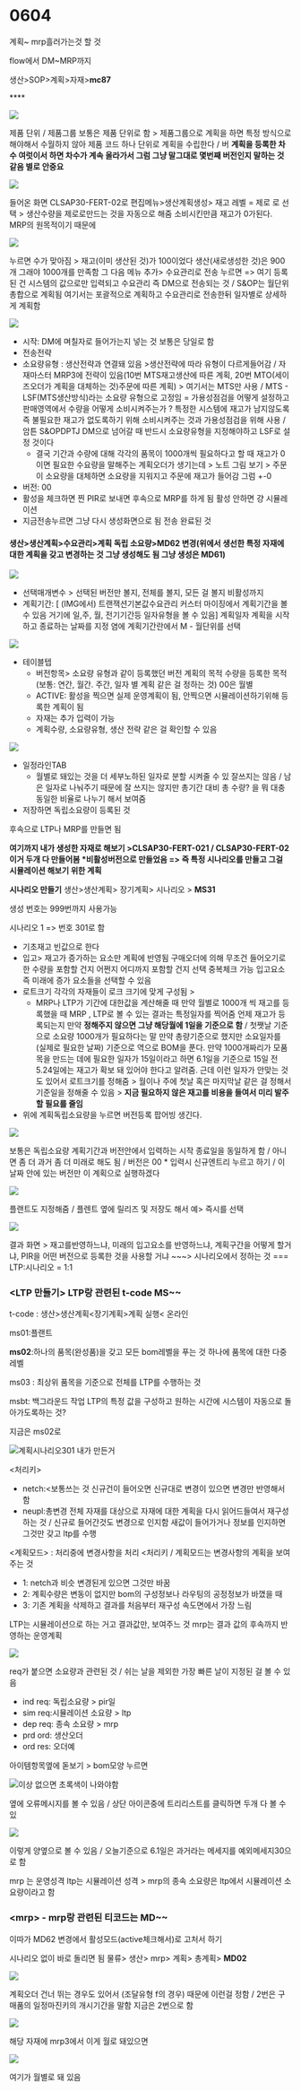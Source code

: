 # 0604

계획~ mrp흘러가는것 할 것 

flow에서 DM~MRP까지 

생산&gt;SOP&gt;계획&gt;자재&gt;**mc87**

\*\*\*\*

![](../../../.gitbook/assets/image%20%2889%29.png)

제품 단위 / 제품그룹 보통은 제품 단위로 함 &gt; 제품그룹으로 계획을 하면 특정 방식으로 해야해서 수월하지 않아 제품 코드 하나 단위로 계획을 수립한다 / 버  **계획을  등록한 차수  여럿이서 하면  차수가 계속 올라가서  그럼 그냥  말그대로  몇번째 버전인지  말하는 것  같음 별로 안중요**  

![](../../../.gitbook/assets/image%20%2883%29.png)

들어온 화면 CLSAP30-FERT-02로  편집메뉴&gt;생산계획생성&gt; 재고 레벨 = 제로 로 선택 &gt; 생산수량을 제로로만드는 것을 자동으로 해줌 소비시킨만큼 재고가 0가된다. MRP의 원목적이기 때문에 

![](../../../.gitbook/assets/image%20%2890%29.png)

누르면 수가 맞아짐 &gt; 재고\(이미 생산된 것\)가 100이었다 생산\(새로생성한 것\)은 900개 그래야 1000개를 만족함 그 다음 메뉴 추가&gt; 수요관리로 전송 누르면 =&gt; 여기 등록된 건 시스템의 값으로만 입력되고 수요관리 즉 DM으로 전송되는 것 / S&OP는 월단위 총합으로 계획됨 여기서는 포괄적으로 계획하고 수요관리로 전송한뒤 일자별로 상세하게 계획함 

![](../../../.gitbook/assets/image%20%2885%29.png)

* 시작: DM에 며칠자로 들어가는지 넣는 것 보통은 당일로 함
* 전송전략
* 소요량유형 : 생산전략과 연결돼 있음 &gt;생산전략에 따라 유형이 다르게들어감 / 자재마스터 MRP3에 전략이 있음\(10번 MTS재고생산에 따른 계획, 20번 MTO\(세이즈오더가 계획을 대체하는 것\)주문에 따른 계획\) &gt; 여기서는 MTS만 사용 / MTS - LSF\(MTS생산방식\)라는 소요량 유형으로 고정임 = 가용성점검을 어떻게 설정하고 판매영역에서 수량을 어떻게 소비시켜주는가 ? 특정한 시스템에 재고가 남지않도록 즉 불필요한 재고가 없도록하기 위해 소비시켜주는 것과 가용성점검을 위해 사용 / 암튼 S&OPDPTJ DM으로 넘어갈 때 반드시 소요량유형을 지정해야하고 LSF로 설정 것이다
  * 결국 기간과 수량에 대해 각각의 품목이 1000개씩 필요하다고 할 때 재고가 0이면 필요한 수요량을 말해주는 계획오더가 생기는데 &gt; 노트 그림 보기 &gt; 주문이 소요량을 대체하면 소요량을 지워지고 주문에 재고가 들어감 그럼 +-0
* 버전: 00
* 활성을 체크하면 찐 PIR로 보내면 후속으로 MRP를 하게 됨 활성 안하면 걍 시뮬레이션 
* 지금전송누르면 그냥 다시 생성화면으로 됨 전송 완료된 것 

#### 생산&gt;생산계획&gt;수요관리&gt;계획 독립 소요량&gt;MD62 변경\(위에서 생선한 특정 자재에 대한 계획을 갖고 변경하는 것 그냥 생성해도 됨 그냥 생성은 MD61\)

![](../../../.gitbook/assets/image%20%2884%29.png)

* 선택매개변수 &gt; 선택된 버전만 볼지, 전체를 볼지, 모든 걸 볼지 비활성까지
* 계획기간: \[ \(IMG에서\) 트랜잭션기본값수요관리 커스터 마이징에서 계획기간을 볼 수 있음 거기에 일,주, 월, 전기기간등 일자유형을 볼 수 있음\] 계획일자 계획을 시작하고 종료하는 날짜를 지정 염에 계획기간란에서 M - 월단위를 선택

![](../../../.gitbook/assets/image%20%2888%29.png)

* 테이블텝
  * 버전항목&gt; 소요량 유형과 같이 등록했던 버전 계획의 목적 수량을 등록한 목적 \(보통: 연간, 월간. 주간, 일자 별 계획 같은 걸 정하는 것\) 00은 월별
  * ACTIVE: 활성을 찍으면 실제 운영계획이 됨, 안찍으면 시뮬레이션하기위해 등록한 계획이 됨
  * 자재는 추가 입력이 가능 
  * 계획수량, 소요량유형, 생산 전략 같은 걸 확인할 수 있음 

![](../../../.gitbook/assets/image%20%2891%29.png)

* 일정라인TAB
  * 월별로 돼있는 것을 더 세부노하된 일자로 분할 시켜줄 수 있 잘쓰지는 않음 / 남은 일자로 나눠주기 때문에 잘 쓰지는 않지만 총기간 대비 총 수량? 을 뭐 대충 동일한 비율로 나누기 해서 보여줌
* 저장하면 독립소요량이 등록된 것 

후속으로 LTP나 MRP를 만들면 됨

**여기까지 내가 생성한 자재로 해보기 &gt;CLSAP30-FERT-021 / CLSAP30-FERT-02 이거 두개 다 만들어봄 \*비활성버전으로 만들었음 =&gt; 즉 특정 시나리오를 만들고 그걸 시뮬레이션 해보기 위한 계획** 

**시나리오 만들기** 생산&gt;생산계획&gt; 장기계획&gt; 시나리오 &gt; **MS31**

생성 번호는 999번까지 사용가능 

시나리오 1 =&gt; 번호 301로 함 

* 기초재고 빈값으로 한다
* 입고&gt; 재고가 증가하는 요소만 계획에 반영됨 구매오더에 의해 무조건 들어오기로 한 수량을 포함할 건지 어쩐지 어디까지 포함할 건지 선택 중복체크 가능  입고요소 즉 미래에 증가 요소들을 선택할 수 있음 
* 로트크기 각각의 자재들이 로크 크기에 맞게 구성됨 &gt; 
  * MRP나 LTP가 기간에 대한값을 계산해줄 때 만약 월별로 1000개 씩 재고를 등록했을 때 MRP , LTP로 볼 수 있는 결과는 특정일자를 찍어줌 언제 재고가 등록되는지 만약 **정해주지 않으면 그냥 해당월에 1일을 기준으로 함** / 첫쨋날 기준으로 소요량 1000개가 필요하다는 말 만약 총량기준으로 했지만 소요일자를 \(실제로 필요한 날짜\) 기준으로 역으로 BOM을 푼다. 만약 1000개짜리가 모품목을 만드는 데에 필요한 일자가 15일이라고 하면 6.1일을 기준으로 15일 전 5.24일에는 재고가 확보 돼 있어야 한다고 알려줌. 근데 이런 일자가 안맞는 것도 있어서 로트크기를 정해줌 &gt; 월이나 주에 첫날 혹은 마지막날 같은 걸 정해서 기준일을 정해줄 수 있음 &gt; **지금 필요하지 않은 재고를 비용을 들여서 미리 발주할 필요를 줄임** 
*  위에 계획독립소요량을 누르면 버전등록 팝어빙 생긴다.  

![](../../../.gitbook/assets/image%20%2886%29.png)

보통은 독립소요량 계획기간과 버전안에서 입력하는 시작 종료일을 동일하게 함 / 아니면 좀 더 과거 좀 더 미래로 해도 됨 / 버전은 00 \* 입력시 신규엔트리 누르고 하기 / 이 날짜 안에 있는 버전만 이 계획으로 실행하겠다

![](../../../.gitbook/assets/image%20%2887%29.png)

플랜트도 지정해줌 / 플렌트 옆에 릴리즈 및 저장도 해서 예&gt; 즉시를 선택 

![](../../../.gitbook/assets/image%20%2882%29.png)

결과 화면 &gt; 재고를반영하느냐, 미래의 입고요소를 반영하느냐, 계획구간을 어떻게 할거냐, PIR을 어떤 버전으로 등록한 것을 사용할 거냐 ~~~&gt; 시나리오에서 정하는 것 === LTP:시나리오 = 1:1 

### &lt;LTP 만들기&gt; LTP랑 관련된 t-code MS~~

t-code : 생산&gt;생산계획&lt;장기계획&gt;계획 실행&lt; 온라인

ms01:플랜트 

**ms02**:하나의 품목\(완성품\)을 갖고 모든 bom레벨을 푸는 것 하나에 품목에 대한 다중레벨

ms03 : 최상위 품목을 기준으로 전체를 LTP를 수행하는 것 

msbt: 백그라운드 작업 LTP의 특정 값을 구성하고 원하는 시간에 시스템이 자동으로 돌아가도록하는 것?

지금은 ms02로 

![&#xACC4;&#xD68D;&#xC2DC;&#xB098;&#xB9AC;&#xC624;301 &#xB0B4;&#xAC00; &#xB9CC;&#xB4E0;&#xAC70;](../../../.gitbook/assets/image%20%2899%29.png)

&lt;처리키&gt;

* netch:&lt;보통쓰는 것 신규건이 들어오면 신규대로 변경이 있으면 변경만 반영해서함
* neupl:총변경 전체 자재를 대상으로 자재에 대한 계획을 다시 읽어드들여서 재구성하는 것 / 신규로 들어간것도 변경으로 인지함 새값이 들어가거나 정보를 인지하면 그것만 갖고 ltp를 수행 

&lt;계획모드&gt; : 처리중에 변경사항을 처리 &lt;처리키 / 계획모드는 변경사항의 계획을 보여주는 것 

* 1: netch과 비슷 변경된게 있으면 그것만 바꿈
* 2: 계획수량은 변동이 없지만 bom의 구성정보나 라우팅의 공정정보가 바꼈을 때 
* 3: 기존 계획을 삭제하고 결과를 처음부터 재구성 속도면에서 가장 느림 

LTP는 시뮬레이션으로 하는 거고 결과값만, 보여주느 것 mrp는 결과 값의 후속까지 반영하는 운영계획

![](../../../.gitbook/assets/image%20%2894%29.png)

req가 붙으면 소요량과 관련된 것 / 쉬는 날을 제외한 가장 빠른 날이 지정된 걸 볼 수 있음

* ind req: 독립소요량 &gt; pir일 
* sim req:시뮬레이션 소요량 &gt; ltp
* dep req: 종속 소요량 &gt; mrp
* prd ord: 생산오더
* ord res: 오더예

아이템항목옆에 돋보기 &gt; bom모양 누르면

![&#xC774;&#xC0C1; &#xC5C6;&#xC73C;&#xBA74; &#xCD08;&#xB85D;&#xC0C9;&#xC774; &#xB098;&#xC640;&#xC57C;&#xD568; ](../../../.gitbook/assets/image%20%2897%29.png)

옆에 오류메시지를 볼 수 있음  / 상단 아이콘중에 트리리스트를 클릭하면 두개 다 볼 수 있

![](../../../.gitbook/assets/image%20%2896%29.png)

이렇게 양옆으로 볼 수 있음 / 오늘기준으로 6.1일은 과거라는 메세지를 예외메세지30으로 함 

mrp 는 운영성격 ltp는 시뮬레이션 성격 &gt;  mrp의 종속 소요량은 ltp에서 시뮬레이션 소요량이라고 함

### &lt;mrp&gt; - mrp랑 관련된 티코드는 MD~~

이따가 MD62 변경에서 활성모드\(active체크해서\)로 고처서 하기 

시나리오 없이 바로 돌리면 됨 물류&gt; 생산&gt; mrp&gt; 계획&gt; 총계획&gt; **MD02**

![](../../../.gitbook/assets/image%20%2893%29.png)

계획오더 건너 뛰는 경우도 있어서 \(조달유형 f의 경우\) 때문에 이런걸 정함 / 2번은 구매품의 일정마진키의 개시기간을 말함 지금은 2번으로 함

![](../../../.gitbook/assets/image%20%2892%29.png)

해당 자재에 mrp3에서 이게 월로 돼있으면 

![](../../../.gitbook/assets/image%20%2898%29.png)

여기가 월별로 돼 있음



















